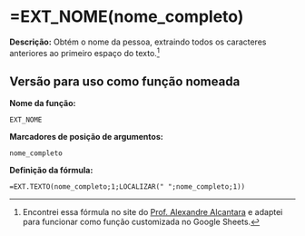 # =EXT_NOME(nome_completo)

**Descrição:** Obtém o nome da pessoa, extraindo todos os caracteres anteriores ao primeiro espaço do texto.[^1]


## Versão para uso como função nomeada

**Nome da função:**
```
EXT_NOME
```
**Marcadores de posição de argumentos:**
```
nome_completo
```
**Definição da fórmula:**
```
=EXT.TEXTO(nome_completo;1;LOCALIZAR(" ";nome_completo;1))
```
[^1]: Encontrei essa fórmula no site do [Prof. Alexandre Alcantara](https://alcantara.pro.br/portal/2021/04/17/dica-excel-como-separar-nome-do-sobrenome-no-excel/) e adaptei para funcionar como função customizada no Google Sheets.